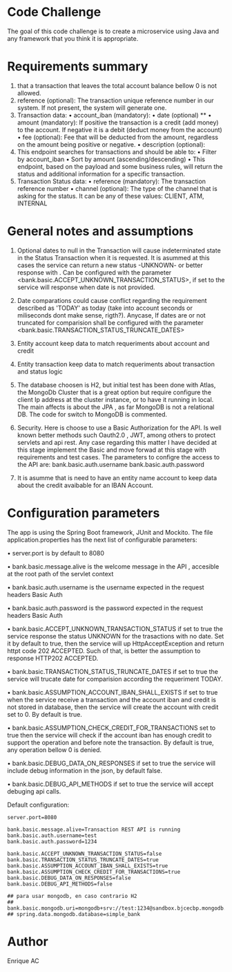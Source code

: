 
# Code Challenge 
The goal of this code challenge is to create a microservice using Java and any framework
that you think it is appropriate.

# Requirements summary
1) that a transaction that leaves the total account balance bellow 0 is not allowed.
2) reference (optional): The transaction unique reference number in our system. If not present, the system will generate one.
3) Transaction data:
    • account_iban (mandatory):
    • date (optional) **
    • amount (mandatory): If positive the transaction is a credit (add money) to the account. If negative it is a debit (deduct money from the account)
    • fee (optional): Fee that will be deducted from the amount, regardless on the
amount being positive or negative.
    • description (optional):
4) This endpoint searches for transactions and should be able to:
    • Filter by account_iban
    • Sort by amount (ascending/descending)
    • This endpoint, based on the payload and some business rules, will return the status and
additional information for a specific transaction.
5) Transaction Status data:
    • reference (mandatory): The transaction reference number
    • channel (optional): The type of the channel that is asking for the status. It can
be any of these values: CLIENT, ATM, INTERNAL

# General notes and assumptions
1) Optional dates to null in the Transaction will cause indeterminated state in the Status Transaction when it is requested. It is asummed at this cases the service can return a new status -UNKNOWN- or better response with <BadRequestException>. 
Can be configured with the parameter <bank.basic.ACCEPT_UNKNOWN_TRANSACTION_STATUS>, if set to <true> the service will response when date is not provided.

2) Date comparations could cause conflict regarding the requirement described as 'TODAY' as today (take into account seconds or miliseconds dont make sense, rigth?). Anycase, If dates are or not truncated for comparision shall be configured with the parameter <bank.basic.TRANSACTION_STATUS_TRUNCATE_DATES>

3) Entity account keep data to match requeriments about account and credit

4) Entity transaction keep data to match requeriments about transaction and status logic

5) The database choosen is H2, but initial test has been done with Atlas, the MongoDb Cluster that is a great option but require configure the client Ip address at the cluster instance, or to have it running in local.
The main affects is about the JPA , as far MongoDB is not a relational DB. The code for switch to MongoDB is commented.

6) Security. Here is choose to use a Basic Authorization for the API. Is well known better methods such Oauth2.0 , JWT, among others to protect servlets and api rest. Any case regarding this matter I have decided at this stage implement the Basic and move forwad at this stage with requirements and test cases.
The parameters to configre the access to the API are:
    bank.basic.auth.username
    bank.basic.auth.password

7) It is asumme that is need to have an entity name account to keep data about the credit avaibable for an IBAN Account.


# Configuration parameters
The app is using the Spring Boot framework, JUnit and Mockito. The file application.properties has the next list of configurable parameters:

• server.port is by default to 8080

• bank.basic.message.alive is the welcome message in the API , accesible at the root path of the servlet context

• bank.basic.auth.username is the username expected in the request headers Basic Auth

• bank.basic.auth.password is the password expected in the request headers Basic Auth

• bank.basic.ACCEPT_UNKNOWN_TRANSACTION_STATUS if set to true the service response the status UNKNOWN for the trasactions with no date. Set it by default to true, then the service will up HttpAcceptException and return httpt code 202 ACCEPTED. Such of that, is better the assumption to response HTTP202 ACCEPTED.

• bank.basic.TRANSACTION_STATUS_TRUNCATE_DATES if set to true the service will trucate date for comparision according the requeriment TODAY.

• bank.basic.ASSUMPTION_ACCOUNT_IBAN_SHALL_EXISTS if set to true when the service receive a transaction and the account iban and credit is not stored in database, then the service will create the account with credit set to 0. By default is true.

• bank.basic.ASSUMPTION_CHECK_CREDIT_FOR_TRANSACTIONS set to true then the service will check if the account iban has enough credit to support the operation and before note the transaction. By default is true, any operation bellow 0 is denied.

• bank.basic.DEBUG_DATA_ON_RESPONSES if set to true the service will include debug information in the json, by default false.

• bank.basic.DEBUG_API_METHODS if set to true the service will accept debuging api calls.

Default configuration:

    server.port=8080

    bank.basic.message.alive=Transaction REST API is running
    bank.basic.auth.username=test
    bank.basic.auth.password=1234

    bank.basic.ACCEPT_UNKNOWN_TRANSACTION_STATUS=false
    bank.basic.TRANSACTION_STATUS_TRUNCATE_DATES=true
    bank.basic.ASSUMPTION_ACCOUNT_IBAN_SHALL_EXISTS=true
    bank.basic.ASSUMPTION_CHECK_CREDIT_FOR_TRANSACTIONS=true
    bank.basic.DEBUG_DATA_ON_RESPONSES=false
    bank.basic.DEBUG_API_METHODS=false

    ## para usar mongodb, en caso contrario H2
    ## bank.basic.mongodb.uri=mongodb+srv://test:1234@sandbox.bjcecbp.mongodb.net/simple_bank
    ## spring.data.mongodb.database=simple_bank

# Author
Enrique AC

